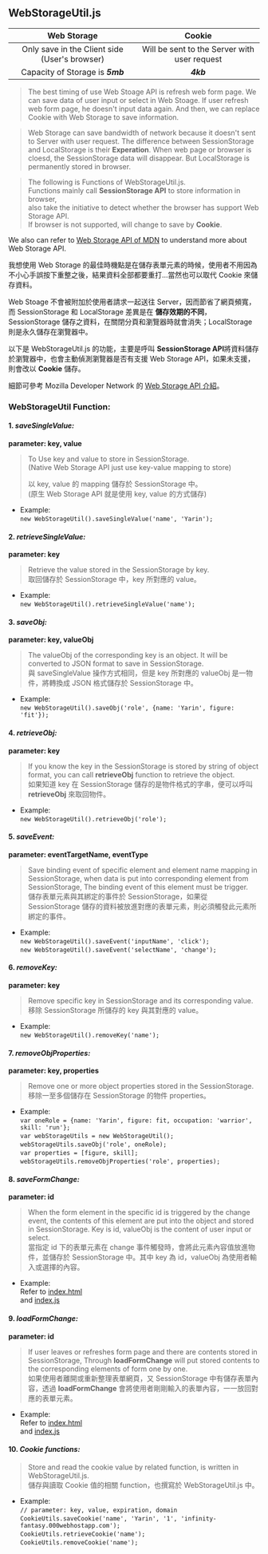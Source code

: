 ## WebStorageUtil.js

|                  Web Storage                    |                      Cookie                      |
|:-----------------------------------------------:|:------------------------------------------------:|
|   Only save in the Client side (User's browser) | Will be sent to the Server with user request |
|            Capacity of Storage is _**5mb**_     |                  _**4kb**_                       |

> The best timing of use Web Stoage API is refresh web form page. We can save data of user input or select in Web Stoage. If user refresh web form page, he doesn't input data again. And then, we can replace Cookie with Web Storage to save information.  
  
> Web Storage can save bandwidth of network because it doesn't sent to Server with user request. The difference between SessionStorage and LocalStorage is their **Experation**. When web page or browser is cloesd, the SessionStorage data will disappear. But LocalStorage is permanently stored in browser.  
  
> The following is Functions of WebStorageUtil.js.  
> Functions mainly call **SessionStorage API** to store information in browser,  
> also take the initiative to detect whether the browser has support Web Storage API.  
> If browser is not supported, will change to save by **Cookie**.

We also can refer to [Web Storage API of MDN](https://developer.mozilla.org/en-US/docs/Web/API/Web_Storage_API) to understand more about Web Storage API.
  
我想使用 Web Storage 的最佳時機點是在儲存表單元素的時候，使用者不用因為不小心手誤按下重整之後，結果資料全部都要重打...當然也可以取代 Cookie 來儲存資料。  

Web Stoage 不會被附加於使用者請求一起送往 Server，因而節省了網頁頻寬，而 SessionStorage 和 LocalStorage 差異是在 **儲存效期的不同**，SessionStorage 儲存之資料，在關閉分頁和瀏覽器時就會消失；LocalStorage 則是永久儲存在瀏覽器中。  

以下是 WebStorageUtil.js 的功能，主要是呼叫 **SessionStorage API**將資料儲存於瀏覽器中，也會主動偵測瀏覽器是否有支援 Web Storage API，如果未支援，則會改以 **Cookie** 儲存。

細節可參考 Mozilla Developer Network 的 [Web Storage API 介紹](https://developer.mozilla.org/en-US/docs/Web/API/Web_Storage_API)。

### WebStorageUtil Function:

#### 1. _saveSingleValue:_  
**parameter: key, value**
> To Use key and value to store in SessionStorage.  
> (Native Web Storage API just use key-value mapping to store)  
>  
> 以 key, value 的 mapping 儲存於 SessionStorage 中。  
> (原生 Web Storage API 就是使用 key, value 的方式儲存)  

* Example:  
`new WebStorageUtil().saveSingleValue('name', 'Yarin');`  

#### 2. _retrieveSingleValue:_  
**parameter: key**  
> Retrieve the value stored in the SessionStorage by key.  
> 取回儲存於 SessionStorage 中，key 所對應的 value。

* Example:  
`new WebStorageUtil().retrieveSingleValue('name');`  
  
#### 3. _saveObj:_  
**parameter: key, valueObj**  
> The valueObj of the corresponding key is an object. It will be converted to JSON format to save in SessionStorage.  
> 與 saveSingleValue 操作方式相同，但是 key 所對應的 valueObj 是一物件，將轉換成 JSON 格式儲存於 SessionStorage 中。

* Example:  
`new WebStorageUtil().saveObj('role', {name: 'Yarin', figure: 'fit'});`  
  
#### 4. _retrieveObj:_  
**parameter: key**  
> If you know the key in the SessionStorage is stored by string of object format, you can call **retrieveObj** function to retrieve the object.  
> 如果知道 key 在 SessionStorage 儲存的是物件格式的字串，便可以呼叫 **retrieveObj** 來取回物件。

* Example:  
`new WebStorageUtil().retrieveObj('role');`  
  
#### 5. _saveEvent:_  
**parameter: eventTargetName, eventType**
> Save binding event of specific element and element name mapping in SessionStorage, when data is put into corresponding element from SessionStorage, The binding event of this element must be trigger.  
> 儲存表單元素與其綁定的事件於 SessionStorage，如果從 SessionStorage 儲存的資料被放進對應的表單元素，則必須觸發此元素所綁定的事件。

* Example:  
`new WebStorageUtil().saveEvent('inputName', 'click');`  
`new WebStorageUtil().saveEvent('selectName', 'change');` 

#### 6. _removeKey:_  
**parameter: key**  
> Remove specific key in SessionStorage and its corresponding value.  
> 移除 SessionStorage 所儲存的 key 與其對應的 value。

* Example:  
`new WebStorageUtil().removeKey('name');`  

  
#### 7. _removeObjProperties:_  
**parameter: key, properties**  
> Remove one or more object properties stored in the SessionStorage.  
> 移除一至多個儲存在 SessionStorage 的物件 properties。

* Example:  
`var oneRole = {name: 'Yarin', figure: fit, occupation: 'warrior', skill: 'run'};`  
`var webStorageUtils = new WebStorageUtil();`  
`webStorageUtils.saveObj('role', oneRole);`  
`var properties = [figure, skill];`  
`webStorageUtils.removeObjProperties('role', properties);`  
  
#### 8. _saveFormChange:_  
**parameter: id**  
> When the form element in the specific id is triggered by the change event, the contents of this element are put into the object and stored in SessionStorage. Key is id, valueObj is the content of user input or select.  
> 當指定 id 下的表單元素在 change 事件觸發時，會將此元素內容值放進物件，並儲存於 SessionStorage 中。其中 key 為 id，valueObj 為使用者輸入或選擇的內容。

* Example:  
Refer to [index.html](https://github.com/infinityAlive/javascriptRelation/blob/master/webStorageUtil/index.html)  
and [index.js](https://github.com/infinityAlive/javascriptRelation/blob/master/webStorageUtil/js/index.js)  
  
#### 9. _loadFormChange:_  
**parameter: id**  
> If user leaves or refreshes form page and there are contents stored in SessionStorage,
Through **loadFormChange** will put stored contents to the corresponding elements of form one by one.  
> 如果使用者離開或重新整理表單網頁，又 SessionStorage 中有儲存表單內容，透過 **loadFormChange** 會將使用者剛剛輸入的表單內容，一一放回對應的表單元素。

* Example:  
Refer to [index.html](https://github.com/infinityAlive/javascriptRelation/blob/master/webStorageUtil/index.html)  
and [index.js](https://github.com/infinityAlive/javascriptRelation/blob/master/webStorageUtil/js/index.js)  
  
#### 10. _Cookie functions:_  
> Store and read the cookie value by related function, is written in WebStorageUtil.js.  
> 儲存與讀取 Cookie 值的相關 function，也撰寫於 WebStorageUtil.js 中。

* Example:  
`// parameter: key, value, expiration, domain`  
`CookieUtils.saveCookie('name', 'Yarin', '1', 'infinity-fantasy.000webhostapp.com');`  
`CookieUtils.retrieveCookie('name');`  
`CookieUtils.removeCookie('name');`